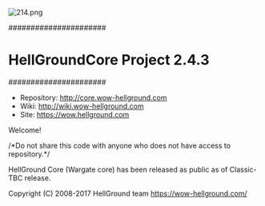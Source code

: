 ![214.png](https://bitbucket.org/repo/Xjqaeg/images/2184880375-214.png)

######################
#   HellGroundCore Project 2.4.3   #
######################


* Repository: http://core.wow-hellground.com
* Wiki: http://wiki.wow-hellground.com
* Site: https://wow.hellground.com

Welcome!


/\*Do not share this code with anyone who does not have access to repository.\*/

HellGround Core (Wargate core) has been released as public as of Classic-TBC release.


Copyright (C) 2008-2017 HellGround team <https://wow-hellground.com/>
